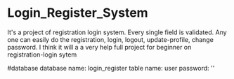 # Login_Register_System
It's a project of registration login system. Every single field is validated. Any one can easily do the registration, login, logout, update-profile, change password. I think it will a a very help full project for beginner on registration-login sytem

#database
 database name: login_register
 table name: user
 password: ''
